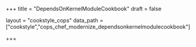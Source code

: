 +++
title = "DependsOnKernelModuleCookbook"
draft = false

layout = "cookstyle_cops"
data_path = ["cookstyle","cops_chef_modernize_dependsonkernelmodulecookbook"]

+++

<!-- The content of this page is automatically generated from the
cops_chef_modernize_dependsonkernelmodulecookbook.yml file in github.com/chef/cookstyle/blob/master/docs-chef-io/data/cookstyle/. -->
